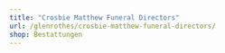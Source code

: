 ```yaml
---
title: "Crosbie Matthew Funeral Directors"
url: /glenrothes/crosbie-matthew-funeral-directors/
shop: Bestattungen
---
```

